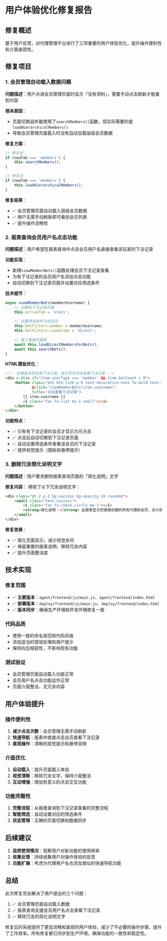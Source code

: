 # 用户体验优化修复报告

## 修复概述
基于用户反馈，对代理管理平台进行了三项重要的用户体验优化，提升操作便利性和介面直观性。

## 修复项目

### 1. 会员管理自动载入数据问题
**问题描述**：用户点进会员管理页面时显示「没有资料」，需要手动点击刷新才能看到内容

**根本原因**：
- 页面切换监听器使用了`searchMembers()`函数，但实际需要的是`loadHierarchicalMembers()`
- 导致会员管理页面载入时没有自动加载层级会员数据

**修复方案**：
```javascript
// 修复前
if (newTab === 'members') {
    this.searchMembers();
}

// 修复后  
if (newTab === 'members') {
    this.loadHierarchicalMembers();
}
```

**修复结果**：
- ✅ 会员管理页面自动载入层级会员数据
- ✅ 用户无需手动刷新即可看到会员列表
- ✅ 提升操作流畅性

### 2. 报表查询会员用户名点击功能
**问题描述**：用户希望在报表查询中点击会员用户名直接查看该玩家的下注记录

**功能实现**：
- 新增`viewMemberBets()`函数处理会员下注记录查看
- 为有下注记录的会员用户名添加点击功能
- 自动切换到下注记录页面并设置对应筛选条件

**技术细节**：
```javascript
async viewMemberBets(memberUsername) {
    // 切换到下注记录页面
    this.activeTab = 'stats';
    
    // 设置筛选条件为该会员
    this.betFilters.member = memberUsername;
    this.betFilters.viewScope = 'direct';
    
    // 载入数据并搜索
    await this.loadDirectMembersForBets();
    await this.searchBets();
}
```

**HTML模板优化**：
```html
<!-- 如果是会员且有下注记录，显示为可点击查看下注记录 -->
<div v-else-if="item.userType === 'member' && item.betCount > 0">
    <button class="btn btn-link p-0 text-decoration-none fw-bold text-success" 
            @click="viewMemberBets(item.username)" 
            title="点击查看下注记录">
        {{ item.username }}
        <i class="fas fa-list ms-1 small"></i>
    </button>
</div>
```

**功能特点**：
- ✅ 只有有下注记录的会员才显示为可点击
- ✅ 点击后自动切换到下注记录页面
- ✅ 自动设置筛选条件查看该会员的下注记录
- ✅ 提供视觉提示（图标和悬停提示）

### 3. 删除冗余简化说明文字
**问题描述**：用户要求删除报表查询页面的「简化说明」文字

**修复内容**：
移除了以下冗余说明文字：
```html
<div class="mt-2 p-2 bg-success bg-opacity-10 rounded">
    <small class="text-success">
        <i class="fas fa-check-circle me-1"></i>
        <strong>简化说明：</strong> 此报表显示您直接创建的所有代理和会员，总计就是您的实际业绩，清晰明了无重复计算。
    </small>
</div>
```

**修复效果**：
- ✅ 简化页面显示，减少视觉杂讯
- ✅ 保留重要的报表说明，移除冗余内容
- ✅ 提升页面整洁度

## 技术实现

### 修复范围
- ✅ **主要版本**：`agent/frontend/js/main.js`、`agent/frontend/index.html`
- ✅ **部署版本**：`deploy/frontend/js/main.js`、`deploy/frontend/index.html`
- ✅ **版本同步**：确保生产环境和开发环境修复一致

### 代码品质
- 使用一致的命名规范和代码风格
- 添加适当的错误处理和用户提示
- 保持向后相容性，不影响现有功能

### 测试验证
- 会员管理页面自动载入功能正常
- 会员用户名点击功能运作正常
- 页面介面整洁，无冗余内容

## 用户体验提升

### 操作便利性
1. **减少点击次数**：会员管理无需手动刷新
2. **快速导航**：报表中直接点击会员查看下注记录  
3. **直观操作**：清晰的视觉提示和悬停说明

### 介面优化
1. **自动载入**：提升页面载入体验
2. **视觉清晰**：移除冗余文字，保持介面整洁
3. **互动增强**：增加有意义的点击交互功能

### 功能完整性
1. **完整流程**：从报表查询到下注记录查看的完整流程
2. **智能筛选**：自动设置对应的筛选条件
3. **状态管理**：正确的页面切换和数据同步

## 后续建议

1. **监控使用情况**：观察用户对新功能的使用频率
2. **收集反馈**：持续收集用户对操作体验的反馈
3. **功能扩展**：考虑为代理用户名也添加类似的快速导航功能

## 总结

此次修复完全解决了用户提出的三个问题：
1. ✅ 会员管理页面自动载入数据
2. ✅ 报表查询支援会员用户名点击查看下注记录
3. ✅ 移除冗余的简化说明文字

修复后的系统提供了更加流畅和直观的用户体验，减少了不必要的操作步骤，提升了工作效率。所有修复都已同步到生产环境，确保功能的一致性和稳定性。 